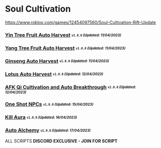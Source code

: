 # Soul Cultivation
https://www.roblox.com/games/12454097560/Soul-Cultivation-Rift-Update

### [Yin Tree Fruit Auto Harvest](https://discord.gg/infernoscripts) <sub><sup>`v1.0.0` *(Updated: 11/04/2023)*</sup></sub>
### [Yang Tree Fruit Auto Harvest](https://discord.gg/infernoscripts) <sub><sup>`v1.0.0` *(Updated: 11/04/2023)*</sup></sub>
### [Ginseng Auto Harvest](https://discord.gg/infernoscripts) <sub><sup>`v1.0.0` *(Updated: 11/04/2023)*</sup></sub>
### [Lotus Auto Harvest](https://discord.gg/infernoscripts) <sub><sup>`v1.0.0` *(Updated: 12/04/2023)*</sup></sub>
### [AFK Qi Cultivation and Auto Breakthrough](https://discord.gg/infernoscripts) <sub><sup>`v2.0.0` *(Updated: 12/04/2023)*</sup></sub>
### [One Shot NPCs](https://discord.gg/infernoscripts) <sub><sup>`v1.0.0` *(Updated: 15/04/2023)*</sup></sub>
### [Kill Aura](https://discord.gg/infernoscripts) <sub><sup>`v1.0.0` *(Updated: 16/04/2023)*</sup></sub>
### [Auto Alchemy](https://discord.gg/infernoscripts) <sub><sup>`v1.0.0` *(Updated: 17/04/2023)*</sup></sub>

ALL SCRIPTS **DISCORD EXCLUSIVE - JOIN FOR SCRIPT**
